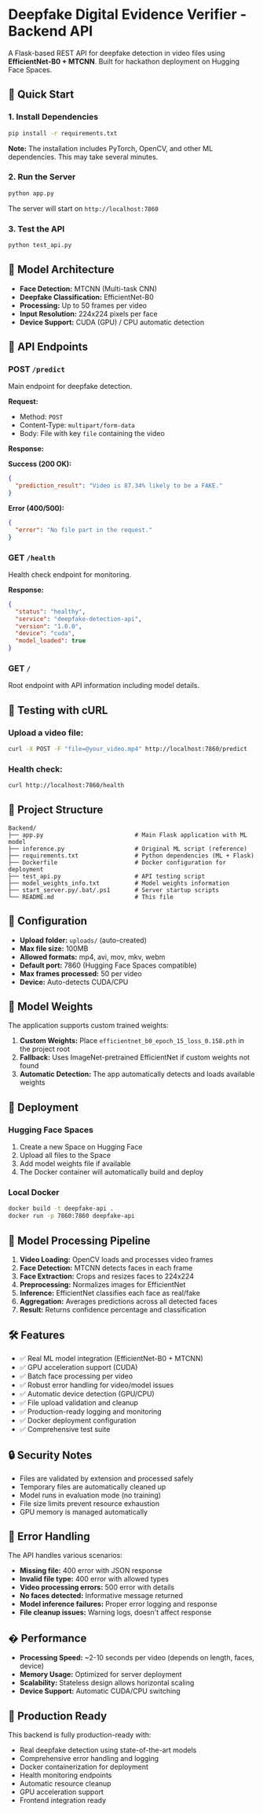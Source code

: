 # Deepfake Digital Evidence Verifier - Backend API

A Flask-based REST API for deepfake detection in video files using **EfficientNet-B0 + MTCNN**. Built for hackathon deployment on Hugging Face Spaces.

## 🚀 Quick Start

### 1. Install Dependencies

```bash
pip install -r requirements.txt
```

**Note:** The installation includes PyTorch, OpenCV, and other ML dependencies. This may take several minutes.

### 2. Run the Server

```bash
python app.py
```

The server will start on `http://localhost:7860`

### 3. Test the API

```bash
python test_api.py
```

## 🧠 Model Architecture

- **Face Detection:** MTCNN (Multi-task CNN)
- **Deepfake Classification:** EfficientNet-B0
- **Processing:** Up to 50 frames per video
- **Input Resolution:** 224x224 pixels per face
- **Device Support:** CUDA (GPU) / CPU automatic detection

## 📡 API Endpoints

### POST `/predict`

Main endpoint for deepfake detection.

**Request:**
- Method: `POST`
- Content-Type: `multipart/form-data`
- Body: File with key `file` containing the video

**Response:**

**Success (200 OK):**
```json
{
  "prediction_result": "Video is 87.34% likely to be a FAKE."
}
```

**Error (400/500):**
```json
{
  "error": "No file part in the request."
}
```

### GET `/health`

Health check endpoint for monitoring.

**Response:**
```json
{
  "status": "healthy",
  "service": "deepfake-detection-api",
  "version": "1.0.0",
  "device": "cuda",
  "model_loaded": true
}
```

### GET `/`

Root endpoint with API information including model details.

## 🧪 Testing with cURL

### Upload a video file:
```bash
curl -X POST -F "file=@your_video.mp4" http://localhost:7860/predict
```

### Health check:
```bash
curl http://localhost:7860/health
```

## 📁 Project Structure

```
Backend/
├── app.py                          # Main Flask application with ML model
├── inference.py                    # Original ML script (reference)
├── requirements.txt                # Python dependencies (ML + Flask)
├── Dockerfile                      # Docker configuration for deployment
├── test_api.py                     # API testing script
├── model_weights_info.txt          # Model weights information
├── start_server.py/.bat/.ps1       # Server startup scripts
└── README.md                       # This file
```

## 🔧 Configuration

- **Upload folder:** `uploads/` (auto-created)
- **Max file size:** 100MB
- **Allowed formats:** mp4, avi, mov, mkv, webm
- **Default port:** 7860 (Hugging Face Spaces compatible)
- **Max frames processed:** 50 per video
- **Device:** Auto-detects CUDA/CPU

## 🎯 Model Weights

The application supports custom trained weights:

1. **Custom Weights:** Place `efficientnet_b0_epoch_15_loss_0.158.pth` in the project root
2. **Fallback:** Uses ImageNet-pretrained EfficientNet if custom weights not found
3. **Automatic Detection:** The app automatically detects and loads available weights

## 🚀 Deployment

### Hugging Face Spaces

1. Create a new Space on Hugging Face
2. Upload all files to the Space
3. Add model weights file if available
4. The Docker container will automatically build and deploy

### Local Docker

```bash
docker build -t deepfake-api .
docker run -p 7860:7860 deepfake-api
```

## 🔄 Model Processing Pipeline

1. **Video Loading:** OpenCV loads and processes video frames
2. **Face Detection:** MTCNN detects faces in each frame
3. **Face Extraction:** Crops and resizes faces to 224x224
4. **Preprocessing:** Normalizes images for EfficientNet
5. **Inference:** EfficientNet classifies each face as real/fake
6. **Aggregation:** Averages predictions across all detected faces
7. **Result:** Returns confidence percentage and classification

## 🛠️ Features

- ✅ Real ML model integration (EfficientNet-B0 + MTCNN)
- ✅ GPU acceleration support (CUDA)
- ✅ Batch face processing per video
- ✅ Robust error handling for video/model issues
- ✅ Automatic device detection (GPU/CPU)
- ✅ File upload validation and cleanup
- ✅ Production-ready logging and monitoring
- ✅ Docker deployment configuration
- ✅ Comprehensive test suite

## 🔒 Security Notes

- Files are validated by extension and processed safely
- Temporary files are automatically cleaned up
- Model runs in evaluation mode (no training)
- File size limits prevent resource exhaustion
- GPU memory is managed automatically

## 🐛 Error Handling

The API handles various scenarios:

- **Missing file:** 400 error with JSON response
- **Invalid file type:** 400 error with allowed types
- **Video processing errors:** 500 error with details
- **No faces detected:** Informative message returned
- **Model inference failures:** Proper error logging and response
- **File cleanup issues:** Warning logs, doesn't affect response

## � Performance

- **Processing Speed:** ~2-10 seconds per video (depends on length, faces, device)
- **Memory Usage:** Optimized for server deployment
- **Scalability:** Stateless design allows horizontal scaling
- **Device Support:** Automatic CUDA/CPU switching

## 🎯 Production Ready

This backend is fully production-ready with:

- Real deepfake detection using state-of-the-art models
- Comprehensive error handling and logging
- Docker containerization for deployment
- Health monitoring endpoints
- Automatic resource cleanup
- GPU acceleration support
- Frontend integration ready
